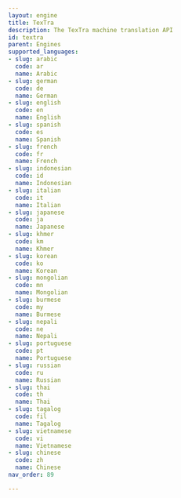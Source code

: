 ```yaml
---
layout: engine
title: TexTra
description: The TexTra machine translation API
id: textra
parent: Engines
supported_languages:
- slug: arabic
  code: ar
  name: Arabic
- slug: german
  code: de
  name: German
- slug: english
  code: en
  name: English
- slug: spanish
  code: es
  name: Spanish
- slug: french
  code: fr
  name: French
- slug: indonesian
  code: id
  name: Indonesian
- slug: italian
  code: it
  name: Italian
- slug: japanese
  code: ja
  name: Japanese
- slug: khmer
  code: km
  name: Khmer
- slug: korean
  code: ko
  name: Korean
- slug: mongolian
  code: mn
  name: Mongolian
- slug: burmese
  code: my
  name: Burmese
- slug: nepali
  code: ne
  name: Nepali
- slug: portuguese
  code: pt
  name: Portuguese
- slug: russian
  code: ru
  name: Russian
- slug: thai
  code: th
  name: Thai
- slug: tagalog
  code: fil
  name: Tagalog
- slug: vietnamese
  code: vi
  name: Vietnamese
- slug: chinese
  code: zh
  name: Chinese
nav_order: 89

---
```



